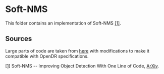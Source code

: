 Soft-NMS
======

This folder contains an implementation of Soft-NMS [[1]](#soft_nms-1).

Sources
------
Large parts of code are taken from [here](https://github.com/DocF/Soft-NMS) with modifications to make it compatible with OpenDR specifications.

<a name="soft_nms-1" href="https://arxiv.org/abs/1704.04503">[1]</a> Soft-NMS -- Improving Object Detection With One Line of Code,
[ArXiv](https://arxiv.org/abs/1704.04503).
